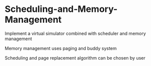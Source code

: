 # Scheduling-and-Memory-Management
Implement a virtual simulator combined with scheduler and memory management

Memory management uses paging and buddy system

Scheduling and page replacement algorithm can be chosen by user
